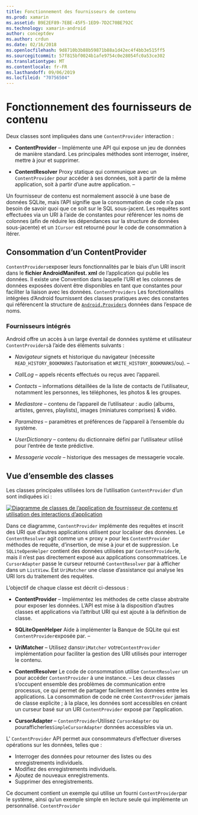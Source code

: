 ```yaml
---
title: Fonctionnement des fournisseurs de contenu
ms.prod: xamarin
ms.assetid: B9E2EF89-7EBE-45F5-1ED9-7D2C70BE792C
ms.technology: xamarin-android
author: conceptdev
ms.author: crdun
ms.date: 02/16/2018
ms.openlocfilehash: 9d8710b3b88b59871b88a1d42ec4f4bb3e515ff5
ms.sourcegitcommit: 57f815bf0024b1afe9754c0e28054fc0a53ce302
ms.translationtype: MT
ms.contentlocale: fr-FR
ms.lasthandoff: 09/06/2019
ms.locfileid: "70756504"
---
```

# <a name="how-content-providers-work"></a>Fonctionnement des fournisseurs de contenu

Deux classes sont impliquées dans une `ContentProvider` interaction :

- **ContentProvider** &ndash; Implémente une API qui expose un jeu de données de manière standard. Les principales méthodes sont interroger, insérer, mettre à jour et supprimer.

- **ContentResolver** Proxy statique qui communique avec un `ContentProvider` pour accéder à ses données, soit à partir de la même application, soit à partir d’une autre application. &ndash;

Un fournisseur de contenu est normalement associé à une base de données SQLite, mais l’API signifie que la consommation de code n’a pas besoin de savoir quoi que ce soit sur le SQL sous-jacent. Les requêtes sont effectuées via un URI à l’aide de constantes pour référencer les noms de colonnes (afin de réduire les dépendances sur la structure de données sous-jacente) et un `ICursor` est retourné pour le code de consommation à itérer.

## <a name="consuming-a-contentprovider"></a>Consommation d’un ContentProvider

`ContentProviders`exposer leurs fonctionnalités par le biais d’un URI inscrit dans le **fichier AndroidManifest. xml** de l’application qui publie les données. Il existe une Convention dans laquelle l’URI et les colonnes de données exposées doivent être disponibles en tant que constantes pour faciliter la liaison avec les données. `ContentProviders` Les fonctionnalités intégrées d’Android fournissent des classes pratiques avec des constantes qui référencent la structure de [`Android.Providers`](xref:Android.Provider) données dans l’espace de noms.

### <a name="built-in-providers"></a>Fournisseurs intégrés

Android offre un accès à un large éventail de données système et utilisateur `ContentProviders`à l’aide des éléments suivants :

- *Navigateur* signets et historique du navigateur (nécessite `READ_HISTORY_BOOKMARKS` l’autorisation et `WRITE_HISTORY_BOOKMARKS`/ou). &ndash;

- *CallLog* &ndash; appels récents effectués ou reçus avec l’appareil.

- *Contacts* &ndash; informations détaillées de la liste de contacts de l’utilisateur, notamment les personnes, les téléphones, les photos & les groupes.

- *Mediastore* &ndash; contenu de l’appareil de l’utilisateur : audio (albums, artistes, genres, playlists), images (miniatures comprises) & vidéo.

- *Paramètres* &ndash; paramètres et préférences de l’appareil à l’ensemble du système.

- *UserDictionary* &ndash; contenu du dictionnaire défini par l’utilisateur utilisé pour l’entrée de texte prédictive.

- *Messagerie vocale* &ndash; historique des messages de messagerie vocale.

## <a name="classes-overview"></a>Vue d’ensemble des classes

Les classes principales utilisées lors de l’utilisation `ContentProvider` d’un sont indiquées ici :

[![Diagramme de classes de l’application de fournisseur de contenu et utilisation des interactions d’application](how-it-works-images/classdiagram1.png)](how-it-works-images/classdiagram1.png#lightbox)

Dans ce diagramme, `ContentProvider` implémente des requêtes et inscrit des URI que d’autres applications utilisent pour localiser des données. Le `ContentResolver` agit comme un « proxy » pour les `ContentProvider` méthodes de requête, d’insertion, de mise à jour et de suppression. Le `SQLiteOpenHelper` contient des données utilisées par `ContentProvider`le, mais il n’est pas directement exposé aux applications consommatrices.
Le `CursorAdapter` passe le curseur retourné `ContentResolver` par à afficher dans un `ListView`. Est `UriMatcher` une classe d’assistance qui analyse les URI lors du traitement des requêtes.

L’objectif de chaque classe est décrit ci-dessous :

- **ContentProvider** &ndash; Implémentez les méthodes de cette classe abstraite pour exposer les données. L’API est mise à la disposition d’autres classes et applications via l’attribut URI qui est ajouté à la définition de classe.

- **SQLiteOpenHelper** Aide à implémenter la Banque de SQLite qui est `ContentProvider`exposée par. &ndash;

- **UriMatcher** &ndash; Utilisez dans`UriMatcher` votre`ContentProvider` implémentation pour faciliter la gestion des URI utilisés pour interroger le contenu.

- **ContentResolver** Le code de consommation utilise `ContentResolver` un pour accéder `ContentProvider` à une instance. &ndash; Les deux classes s’occupent ensemble des problèmes de communication entre processus, ce qui permet de partager facilement les données entre les applications. La consommation de code ne crée `ContentProvider` jamais de classe explicite ; à la place, les données sont accessibles en créant un curseur basé sur un URI `ContentProvider` exposé par l’application.

- **CursorAdapter** &ndash; `ContentProvider`Utilisez `CursorAdapter` ou pourafficherles`SimpleCursorAdapter` données accessibles via un.

L' `ContentProvider` API permet aux consommateurs d’effectuer diverses opérations sur les données, telles que :

- Interroger des données pour retourner des listes ou des enregistrements individuels.
- Modifiez des enregistrements individuels.
- Ajoutez de nouveaux enregistrements.
- Supprimer des enregistrements.

Ce document contient un exemple qui utilise un fourni `ContentProvider`par le système, ainsi qu’un exemple simple en lecture seule qui implémente un personnalisé. `ContentProvider`
